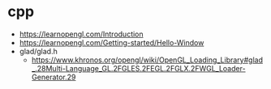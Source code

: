 # cpp
- https://learnopengl.com/Introduction
- https://learnopengl.com/Getting-started/Hello-Window
- glad/glad.h
  - https://www.khronos.org/opengl/wiki/OpenGL_Loading_Library#glad_.28Multi-Language_GL.2FGLES.2FEGL.2FGLX.2FWGL_Loader-Generator.29